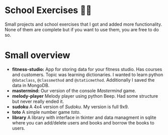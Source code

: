 # School Exercises 🙏🏻

Small projects and school exercises that I got and added more functionality.
None of them are complete but if you want to use them, you are free to do so.

# Small overview

- **fitness-studio:** App for storing data for your fitness studio. Has courses and customers. Topic was learning dictionaries.
  I wanted to learn python `@dataclass`, `@classmethod` and `@staticmethod`. Additionally I saved the data in MongoDB.
- **mastermind:** Our version of the console *Mastermind* game.
- **melody-player** Melody player using python Beep. Had some structure but never really ended it.
- **sudoku** A 4x4 version of *Sudoku*. My version is full 9x9.
- **toto** A simple number game *toto*.
- **library** A library with interface in tkinter and data managment in sqlite where you can add/delete users and books and borrow the books to users.